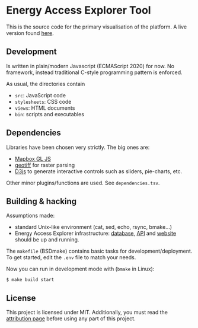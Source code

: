 # Energy Access Explorer Tool

This is the source code for the primary visualisation of the platform. A live
version found [here](https://www.energyaccessexplorer.org/).

## Development

Is written in plain/modern Javascript (ECMAScript 2020) for now. No framework,
instead traditional C-style programming pattern is enforced.

As usual, the directories contain
- `src`: JavaScript code
- `stylesheets`: CSS code
- `views`: HTML documents
- `bin`: scripts and executables

## Dependencies
Libraries have been chosen very strictly. The big ones are:
- [Mapbox GL JS](https://github.com/mapbox/mapbox-gl-js)
- [geotiff](https://github.com/geotiffjs/geotiff.js) for raster parsing
- [D3js](https://d3js.org) to generate interactive controls such as sliders,
  pie-charts, etc.

Other minor plugins/functions are used. See `dependencies.tsv`.

## Building & hacking

Assumptions made:

- standard Unix-like environment (cat, sed, echo, rsync, bmake...)
- Energy Access Explorer infrastructure:
  [database](https://github.com/energyaccessexplorer/database),
  [API](https://github.com/energyaccessexplorer/api) and
  [website](https://github.com/energyaccessexplorer/website)
  should be up and running.

The `makefile` (BSDmake) contains basic tasks for development/deployment. To get
started, edit the `.env` file to match your needs.

Now you can run in development mode with (`bmake` in Linux):

    $ make build start

## License

This project is licensed under MIT. Additionally, you must read the
[attribution page](https://www.energyaccessexplorer.org/attribution)
before using any part of this project.
